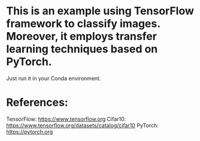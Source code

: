 # This is an example using TensorFlow framework to classify images. Moreover, it employs transfer learning techniques based on PyTorch.
Just run it in your Conda environment.
# References:
TensorFlow: https://www.tensorflow.org
Cifar10: https://www.tensorflow.org/datasets/catalog/cifar10
PyTorch: https://pytorch.org

